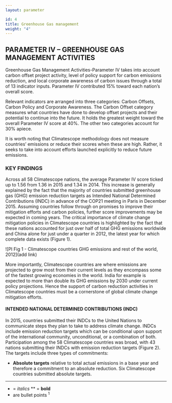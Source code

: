 ```yaml
---
layout: parameter

id: 4
title: Greenhouse Gas management
weight: "4"
---
```


 ## <strong>PARAMETER IV – GREENHOUSE GAS MANAGEMENT ACTIVITIES</strong>

Greenhouse Gas Management Activities-Parameter IV takes into account carbon offset project activity, level of policy support for carbon emissions reduction, and local corporate awareness of carbon issues through a total of 13 indicator inputs. Parameter IV contributed 15% toward each nation’s overall score.

Relevant indicators are arranged into three categories: Carbon Offsets, Carbon Policy and Corporate Awareness. The Carbon Offset category measures what countries have done to develop offset projects and their potential to continue into the future. It holds the greatest weight toward the overall Parameter IV score at 40%. The other two categories account for 30% apiece. 

It is worth noting that Climatescope methodology does not measure countries’ emissions or reduce their scores when these are high. Rather, it seeks to take into account efforts launched explicitly to reduce future emissions.

### KEY FINDINGS

Across all 58 Climatescope nations, the average Parameter IV score ticked up to 1.56 from 1.36 in 2015 and 1.34 in 2014. This increase is generally explained by the fact that the majority of countries submitted greenhouse gas (GHG) emission reduction targets as Intended National Determined Contributions (INDC) in advance of the COP21 meeting in Paris in December 2015. Assuming countries follow through on promises to improve their mitigation efforts and carbon policies, further score improvements may be expected in coming years.  The critical importance of climate change mitigation policies in Climatescope countries is highlighted by the fact that these nations accounted for just over half of total GHG emissions worldwide and China alone for just under a quarter in 2012, the latest year for which complete data exists (Figure 1). 

![PI Fig 1 - Climatescope countries GHG emissions and rest of the world, 2012](add link)

More importantly, Climatescope countries are where emissions are projected to grow most from their current levels as they encompass some of the fastest growing economies in the world.  India for example is expected to more than double its GHG emissions by 2030 under current policy projections. Hence the support of carbon reduction activities in Climatescope countries must be a cornerstone of global climate change mitigation efforts. 

#### INTENDED NATIONAL DETERMINED CONTRIBUTIONS (INDC)

In 2015, countries submitted their INDCs to the United Nations to communicate steps they plan to take to address climate change. INDCs include emission reduction targets which can be conditional upon support of the international community, unconditional, or a combination of both. Participation among the 58 Climatescope countries was broad, with 43 nations submitting their INDCs with emission reduction targets (Figure 2). The targets include three types of commitments: 

*	<strong>Absolute targets</strong> relative to total actual emissions in a base year and therefore a commitment to an absolute reduction. Six Climatescope countries submitted absolute targets.


___________________________________


* = *italics*
** = **bold**
* are bullet points
<sup>1</sup> 
